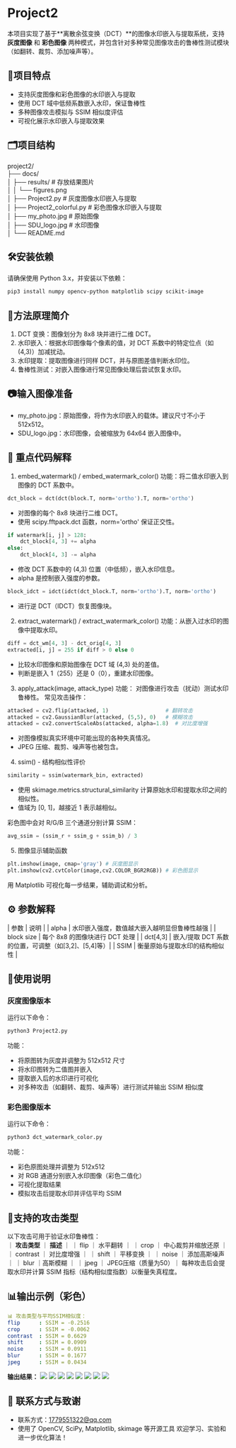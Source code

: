 # Project2
本项目实现了基于**离散余弦变换（DCT）**的图像水印嵌入与提取系统，支持 **灰度图像** 和 **彩色图像** 两种模式，并包含针对多种常见图像攻击的鲁棒性测试模块（如翻转、裁剪、添加噪声等）。

## 📌项目特点
- 支持灰度图像和彩色图像的水印嵌入与提取
- 使用 DCT 域中低频系数嵌入水印，保证鲁棒性
- 多种图像攻击模拟与 SSIM 相似度评估
- 可视化展示水印嵌入与提取效果

## 🗂️项目结构
project2/<br>
├── docs/<br>
│   ├── results/    # 存放结果图片<br>
│   │   └── figures.png<br>
│   ├── Project2.py # 灰度图像水印嵌入与提取<br> 
│   ├── Project2_colorful.py # 彩色图像水印嵌入与提取<br>
│   ├── my_photo.jpg # 原始图像<br>
│   ├── SDU_logo.jpg # 水印图像<br>
│   └── README.md<br>


## 🛠️安装依赖
请确保使用 Python 3.x，并安装以下依赖：  
```bash
pip3 install numpy opencv-python matplotlib scipy scikit-image
```
## 🧠方法原理简介
1. DCT 变换：图像划分为 8x8 块并进行二维 DCT。
2. 水印嵌入：根据水印图像每个像素的值，对 DCT 系数中的特定位点（如 (4,3)）加减扰动。
3. 水印提取：提取图像进行同样 DCT，并与原图差值判断水印位。
4. 鲁棒性测试：对嵌入图像进行常见图像处理后尝试恢复水印。

## 📷输入图像准备
- my_photo.jpg：原始图像，将作为水印嵌入的载体。建议尺寸不小于 512x512。  
- SDU_logo.jpg：水印图像，会被缩放为 64x64 嵌入图像中。

## 🧩 重点代码解释
1. embed_watermark() / embed_watermark_color()
功能：将二值水印嵌入到图像的 DCT 系数中。

```python
dct_block = dct(dct(block.T, norm='ortho').T, norm='ortho')
```
- 对图像的每个 8x8 块进行二维 DCT。
- 使用 scipy.fftpack.dct 函数，norm='ortho' 保证正交性。

```python
if watermark[i, j] > 128:
    dct_block[4, 3] += alpha
else:
    dct_block[4, 3] -= alpha
```
- 修改 DCT 系数中的 (4,3) 位置（中低频），嵌入水印信息。
- alpha 是控制嵌入强度的参数。
```python
block_idct = idct(idct(dct_block.T, norm='ortho').T, norm='ortho')
```
- 进行逆 DCT（IDCT）恢复图像块。

2. extract_watermark() / extract_watermark_color()
功能：从嵌入过水印的图像中提取水印。

```python
diff = dct_wm[4, 3] - dct_orig[4, 3]
extracted[i, j] = 255 if diff > 0 else 0
```
- 比较水印图像和原始图像在 DCT 域 (4,3) 处的差值。
- 判断是嵌入 1（255）还是 0（0），重建水印图像。

3. apply_attack(image, attack_type)
功能： 对图像进行攻击（扰动）测试水印鲁棒性。
常见攻击操作：
```python
attacked = cv2.flip(attacked, 1)                  # 翻转攻击
attacked = cv2.GaussianBlur(attacked, (5,5), 0)   # 模糊攻击
attacked = cv2.convertScaleAbs(attacked, alpha=1.8)  # 对比度增强
```
- 对图像模拟真实环境中可能出现的各种失真情况。
- JPEG 压缩、裁剪、噪声等也被包含。

4. ssim() - 结构相似性评价
```python
similarity = ssim(watermark_bin, extracted)
```
- 使用 skimage.metrics.structural_similarity 计算原始水印和提取水印之间的相似性。
- 值域为 [0, 1]，越接近 1 表示越相似。

彩色图中会对 R/G/B 三个通道分别计算 SSIM：  
```python
avg_ssim = (ssim_r + ssim_g + ssim_b) / 3
```
5. 图像显示辅助函数
```python
plt.imshow(image, cmap='gray') # 灰度图显示
plt.imshow(cv2.cvtColor(image,cv2.COLOR_BGR2RGB)) # 彩色图显示
```
用 Matplotlib 可视化每一步结果，辅助调试和分析。

## ⚙️ 参数解释
| 参数 | 说明 |
| alpha | 水印嵌入强度，数值越大嵌入越明显但鲁棒性越强 |
| block size | 每个 8x8 的图像块进行 DCT 处理 |
| dct[4,3] | 嵌入/提取 DCT 系数的位置，可调整（如[3,2]、[5,4]等）|
| SSIM | 衡量原始与提取水印的结构相似性 |

## 🚀使用说明
### 灰度图像版本
运行以下命令：  
```bash
python3 Project2.py
```
功能：  
- 将原图转为灰度并调整为 512x512 尺寸
- 将水印图转为二值图并嵌入
- 提取嵌入后的水印进行可视化
- 对多种攻击（如翻转、裁剪、噪声等）进行测试并输出 SSIM 相似度
### 彩色图像版本
运行以下命令：  
```bash
python3 dct_watermark_color.py
```
功能：  
- 彩色原图处理并调整为 512x512
- 对 RGB 通道分别嵌入水印图像（彩色二值化）
- 可视化提取结果
- 模拟攻击后提取水印并评估平均 SSIM

## 🧪支持的攻击类型
以下攻击可用于验证水印鲁棒性：  
｜ **攻击类型** ｜ **描述** ｜
｜ flip ｜ 水平翻转 ｜
｜ crop ｜ 中心裁剪并缩放还原 ｜
｜ contrast ｜ 对比度增强 ｜
｜ shift ｜ 平移变换 ｜
｜ noise ｜ 添加高斯噪声 ｜
｜ blur ｜高斯模糊 ｜
｜ jpeg ｜ JPEG压缩（质量为50）｜
每种攻击后会提取水印并计算 SSIM 指标（结构相似度指数）以衡量失真程度。

## 📊输出示例（彩色）
```yaml
📊 攻击类型与平均SSIM相似度：
flip      : SSIM = -0.2516
crop      : SSIM = -0.0062
contrast  : SSIM = 0.6629
shift     : SSIM = 0.0909
noise     : SSIM = 0.0911
blur      : SSIM = 0.1677
jpeg      : SSIM = 0.0434
```
**输出结果：**
![](results/Figure_1.png)
![](results/Figure_2.png)
![](results/Figure_3.png)
![](results/Figure_4.png)
![](results/Figure_5.png)
![](results/Figure_6.png)
![](results/Figure_7.png)
![](results/Figure_8.png)

## 📩 联系方式与致谢
- 联系方式：1779551322@qq.com
- 使用了 OpenCV, SciPy, Matplotlib, skimage 等开源工具
欢迎学习、实验和进一步优化算法！